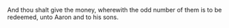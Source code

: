 And thou shalt give the money, wherewith the odd number of them is to be redeemed, unto Aaron and to his sons.
